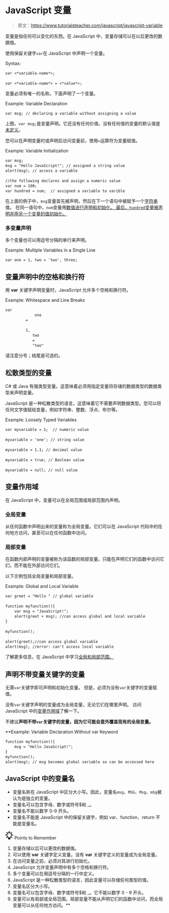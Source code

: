 # JavaScript 变量

> 原文：<https://www.tutorialsteacher.com/javascript/javascript-variable>

变量是指任何可以变化的东西。在 JavaScript 中，变量存储可以在以后更改的数据值。

使用保留关键字`var`在 JavaScript 中声明一个变量。

Syntax:

```
var <*variable-name*>;

var <*variable-name*> = <*value*>;

```

变量必须有唯一的名称。下面声明了一个变量。

Example: Variable Declaration

```
var msg; // declaring a variable without assigning a value 
```

上图，`var msg;`是变量声明。它还没有任何价值。没有任何值的变量的默认值是[未定义](/javascript/javascript-null-and-undefined)。

您可以在声明变量时或声明后访问变量前，使用`=`运算符为变量赋值。

Example: Variable Initialization

```
var msg; 
msg = "Hello JavaScript!"; // assigned a string value
alert(msg); // access a variable

//the following declares and assign a numeric value
var num = 100; 
var hundred = num;  // assigned a variable to varible 
```

在上面的例子中，`msg`变量首先被声明，然后在下一个语句中被赋予一个[字符串](/javascript/javascript-string)值。 在同一语句中，`num`变量用[数值进行声明和初始化。 最后，`hundred`变量被声明并用另一个变量的值初始化。](/javascript/javascript-number)

### 多变量声明

多个变量也可以用逗号分隔的单行来声明。

Example: Multiple Variables in a Single Line

```
var one = 1, two = 'two', three; 
```

## 变量声明中的空格和换行符

用 **var** 关键字声明变量时，JavaScript 允许多个空格和换行符。

Example: Whitespace and Line Breaks

```
var
             one
         =

         1,
            two
            =
            "two" 
```

请注意分号；结尾是可选的。

## 松散类型的变量

C# 或 Java 有强类型变量。这意味着必须用指定变量将存储的数据类型的数据类型来声明变量。

JavaScript 是一种松散类型的语言。这意味着它不需要声明数据类型。您可以将任何文字值赋给变量，例如字符串、整数、浮点、布尔等。

Example: Loosely Typed Variables

```
var myvariable = 1;  // numeric value

myvariable = 'one'; // string value

myvariable = 1.1; // decimal value

myvariable = true; // Boolean value

myvariable = null; // null value 
```

## 变量作用域

在 JavaScript 中，变量可以在全局范围或局部范围内声明。

### 全局变量

从任何函数中声明出来的变量称为全局变量。它们可以在 JavaScript 代码中的任何地方访问，甚至可以在任何函数中访问。

### 局部变量

在函数内部声明的变量被称为该函数的局部变量。只能在声明它们的函数中访问它们，而不能在外部访问它们。

以下示例包括全局变量和局部变量。

Example: Global and Local Variable

```
var greet = "Hello " // global variable

function myfunction(){
    var msg = "JavaScript!"; 
    alert(greet + msg); //can access global and local variable
}

myfunction();

alert(greet);//can access global variable
alert(msg); //error: can't access local variable 
```

了解更多信息，在 JavaScript 中学习[全局和局部范围。](/javascript/scope-in-javascript)

## 声明不带变量关键字的变量

无需`var`关键字即可声明和初始化变量。 但是，必须为没有`var`关键字的变量赋值。

没有`var`关键字声明的变量成为全局变量，无论它们在哪里声明。 访问 JavaScript 中的[变量作用域](/javascript/scope-in-javascript)了解一下。

不建议**声明不带`var`关键字的变量，因为它可能会意外覆盖现有的全局变量。**

**Example: Variable Declaration Without var Keyword

```
function myfunction(){
    msg = "Hello JavaScript!"; 
}
myfunction();
alert(msg); // msg becomes global variable so can be accessed here 
```

## JavaScript 中的变量名

*   变量名称在 JavaScript 中区分大小写。因此，变量名`msg`、`MSG`、`Msg`、`mSg`被认为是独立的变量。
*   变量名可以包含字母、数字或符号$和 _。
*   变量名不能以数字 0-9 开头。
*   变量名不能是 JavaScript 中的保留关键字，例如 var、function、return 不能是变量名。

![](img/85db52f5404f0c468e1b194aa487d6a1.png)  Points to Remember

1.  变量存储以后可以更改的数据值。
2.  可以使用 **var** 关键字定义变量。没有 **var** 关键字定义的变量成为全局变量。
3.  在访问变量之前，必须对其进行初始化。
4.  JavaScript 允许变量声明中有多个空格和换行符。
5.  多个变量可以在用逗号分隔的一行中定义。
6.  JavaScript 是一种松散类型的语言，因此变量可以存储任何类型的值。
7.  变量名区分大小写。
8.  变量名可以包含字母、数字或符号$和 _。它不能以数字 0 - 9 开头。
9.  变量可以有局部或全局范围。局部变量不能从声明它们的函数中访问，而全局变量可以从任何地方访问。**